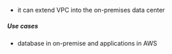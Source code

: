- it can extend VPC  into the on-premises data center
##### Use cases
- database in on-premise and applications in AWS